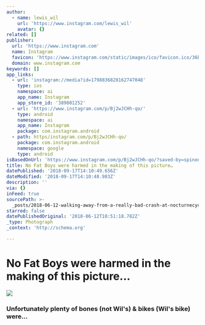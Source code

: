 ```yaml
---
author:
  - name: lewis_wil
    url: 'https://www.instagram.com/lewis_wil'
    avatar: {}
related: []
publisher:
  url: 'https://www.instagram.com'
  name: Instagram
  favicon: 'https://www.instagram.com/static/images/ico/favicon.ico/36b3ee2d91ed.ico'
  domain: www.instagram.com
keywords: []
app_links:
  - url: 'instagram://media?id=1798836828162747048'
    type: ios
    namespace: ai
    app_name: Instagram
    app_store_id: '389801252'
  - url: 'https://www.instagram.com/p/Bj2wJCHh-qo/'
    type: android
    namespace: ai
    app_name: Instagram
    package: com.instagram.android
  - path: https/instagram.com/p/Bj2wJCHh-qo/
    package: com.instagram.android
    namespace: google
    type: android
isBasedOnUrl: 'https://www.instagram.com/p/Bj2wJCHh-qo/?saved-by=spinonthese'
title: No Fat Boys were harmed in the making of this picture…
datePublished: '2018-09-17T14:10:49.656Z'
dateModified: '2018-09-17T14:10:48.983Z'
description: ''
via: {}
inFeed: true
sourcePath: >-
  _posts/2018-06-12-walking-away-from-a-really-bad-crash-at-nocturnecycling-wei.md
starred: false
datePublishedOriginal: '2018-06-12T10:51:18.782Z'
_type: Photograph
_context: 'http://schema.org'

---
```

# No Fat Boys were harmed in the making of this picture...
![](https://s3-us-west-2.amazonaws.com/the-grid-img/p/97bd5741c0fe48a55cab9f7f6341690c8f28ad2f.jpg)

### Unfortunately plenty of bones (not Wil's) & bikes (Wil's bike) were...